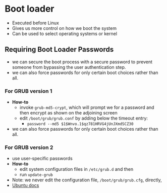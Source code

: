 # Boot loader
- Executed before Linux
- Gives us more control on how we boot the system
- Can be used to select operating systems or kernel

## Requiring Boot Loader Passwords

- we can secure the boot process with a secure password to prevent someone from bypassing the user authentication step. 
- we can also force passwords for only certain boot choices rather than all. 

### For GRUB version 1
- **How-to**
    + invoke `grub-md5-crypt`, which will prompt we for a password and then encrypt as shown on the adjoining screen
    + edit `/boot/grub/grub.conf` by adding below the timeout entry:
        * `password --md5 $1$Wnvo.1$qz781HRVG4jUnJXmdSCZ30`
- we can also force passwords for only certain boot choices rather than all. 

### For GRUB version 2
- use user-specific passwords
- **How-to**
    + edit system configuration files in `/etc/grub.d` and then
    + run `update-grub`
- Note: we never edit the configuration file, `/boot/grub/grub.cfg`, directly, 
- [Ubuntu docs](https://help.ubuntu.com/community/Grub2/Passwords)
